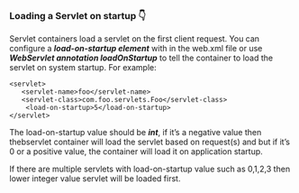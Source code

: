 ### Loading a Servlet on startup :point_down:

Servlet containers load a servlet on the first client request. You can configure a **_load-on-startup element_** with in the web.xml file 
or use **_WebServlet annotation loadOnStartup_** to tell the container to load the servlet on system startup. For example:

```
<servlet>
   <servlet-name>foo</servlet-name>
   <servlet-class>com.foo.servlets.Foo</servlet-class>
    <load-on-startup>5</load-on-startup>
</servlet> 
```

The load-on-startup value should be **_int_**, if it’s a negative value then thebservlet container will load the servlet based on request(s) and 
but if it’s 0 or a positive value, the container will load it on application startup.

If there are multiple servlets with load-on-startup value such as 0,1,2,3 then lower integer value servlet will be loaded first. 
